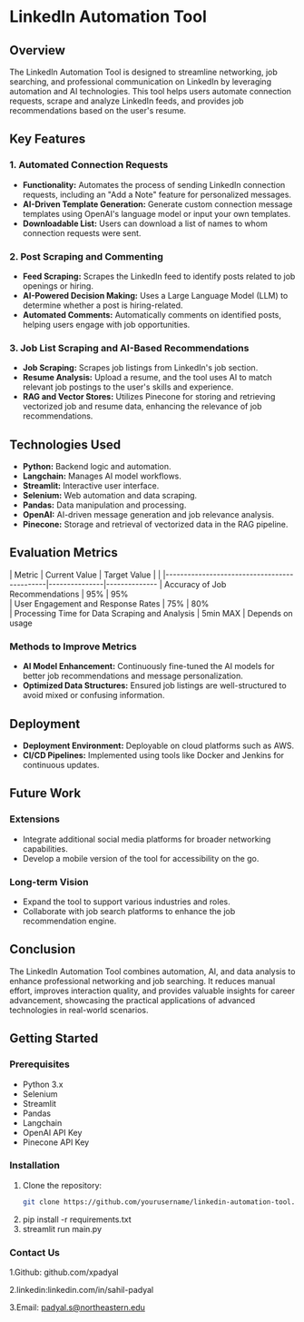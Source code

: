 # LinkedIn Automation Tool

## Overview

The LinkedIn Automation Tool is designed to streamline networking, job searching, and professional communication on LinkedIn by leveraging automation and AI technologies. This tool helps users automate connection requests, scrape and analyze LinkedIn feeds, and provides job recommendations based on the user's resume.

## Key Features

### 1. Automated Connection Requests
- **Functionality:** Automates the process of sending LinkedIn connection requests, including an "Add a Note" feature for personalized messages.
- **AI-Driven Template Generation:** Generate custom connection message templates using OpenAI's language model or input your own templates.
- **Downloadable List:** Users can download a list of names to whom connection requests were sent.

### 2. Post Scraping and Commenting
- **Feed Scraping:** Scrapes the LinkedIn feed to identify posts related to job openings or hiring.
- **AI-Powered Decision Making:** Uses a Large Language Model (LLM) to determine whether a post is hiring-related.
- **Automated Comments:** Automatically comments on identified posts, helping users engage with job opportunities.

### 3. Job List Scraping and AI-Based Recommendations
- **Job Scraping:** Scrapes job listings from LinkedIn's job section.
- **Resume Analysis:** Upload a resume, and the tool uses AI to match relevant job postings to the user's skills and experience.
- **RAG and Vector Stores:** Utilizes Pinecone for storing and retrieving vectorized job and resume data, enhancing the relevance of job recommendations.

## Technologies Used
- **Python:** Backend logic and automation.
- **Langchain:** Manages AI model workflows.
- **Streamlit:** Interactive user interface.
- **Selenium:** Web automation and data scraping.
- **Pandas:** Data manipulation and processing.
- **OpenAI:** AI-driven message generation and job relevance analysis.
- **Pinecone:** Storage and retrieval of vectorized data in the RAG pipeline.

## Evaluation Metrics

| Metric                                      | Current Value | Target Value |  |
|---------------------------------------------|---------------|--------------
| Accuracy of Job Recommendations             | 95%         | 95%          
| User Engagement and Response Rates          | 75%        | 80%          
| Processing Time for Data Scraping and Analysis | 5min MAX        | Depends on usage     

### Methods to Improve Metrics
- **AI Model Enhancement:** Continuously fine-tuned the AI models for better job recommendations and message personalization.
- **Optimized Data Structures:** Ensured job listings are well-structured to avoid mixed or confusing information.

## Deployment
- **Deployment Environment:** Deployable on cloud platforms such as AWS.
- **CI/CD Pipelines:** Implemented using tools like Docker and Jenkins for continuous updates.

## Future Work

### Extensions
- Integrate additional social media platforms for broader networking capabilities.
- Develop a mobile version of the tool for accessibility on the go.

### Long-term Vision
- Expand the tool to support various industries and roles.
- Collaborate with job search platforms to enhance the job recommendation engine.

## Conclusion

The LinkedIn Automation Tool combines automation, AI, and data analysis to enhance professional networking and job searching. It reduces manual effort, improves interaction quality, and provides valuable insights for career advancement, showcasing the practical applications of advanced technologies in real-world scenarios.

## Getting Started

### Prerequisites
- Python 3.x
- Selenium
- Streamlit
- Pandas
- Langchain
- OpenAI API Key
- Pinecone API Key

### Installation

1. Clone the repository:
   ```bash
   git clone https://github.com/yourusername/linkedin-automation-tool.git

2. pip install -r requirements.txt
3. streamlit run main.py

### Contact Us
1.Github: github.com/xpadyal

2.linkedin:linkedin.com/in/sahil-padyal

3.Email: padyal.s@northeastern.edu

